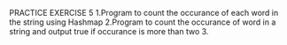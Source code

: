 PRACTICE EXERCISE 5
1.Program to count the occurance of each word in the string using Hashmap
2.Program to count the occurance of word in a string and output true if occurance is more than two
3.
